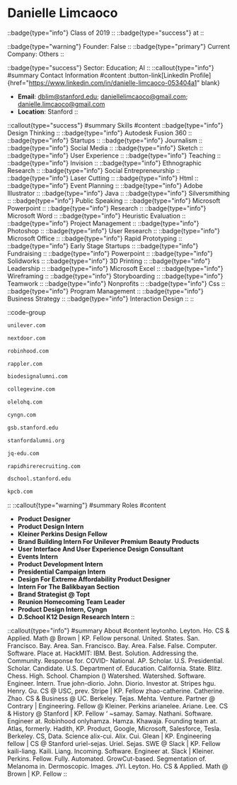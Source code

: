 # Danielle Limcaoco
::badge{type="info"}
Class of 2019
::
::badge{type="success"}
 at 
::

::badge{type="warning"}
Founder: False
::
::badge{type="primary"}
Current Company: Others
::

::badge{type="success"}
Sector: Education; AI
::
::callout{type="info"}
#summary
Contact Information
#content
:button-link[LinkedIn Profile]{href="https://www.linkedin.com/in/danielle-limcaoco-053404a1" blank}
- **Email**: dblim@stanford.edu; daniellelimcaoco@gmail.com; danielle.limcaoco@gmail.com
- **Location**: Stanford
::

::callout{type="success"}
#summary
Skills
#content
::badge{type="info"}
Design Thinking
::
::badge{type="info"}
Autodesk Fusion 360
::
::badge{type="info"}
Startups
::
::badge{type="info"}
Journalism
::
::badge{type="info"}
Social Media
::
::badge{type="info"}
Sketch
::
::badge{type="info"}
User Experience
::
::badge{type="info"}
Teaching
::
::badge{type="info"}
Invision
::
::badge{type="info"}
Ethnographic Research
::
::badge{type="info"}
Social Entrepreneurship
::
::badge{type="info"}
Laser Cutting
::
::badge{type="info"}
Html
::
::badge{type="info"}
Event Planning
::
::badge{type="info"}
Adobe Illustrator
::
::badge{type="info"}
Java
::
::badge{type="info"}
Silversmithing
::
::badge{type="info"}
Public Speaking
::
::badge{type="info"}
Microsoft Powerpoint
::
::badge{type="info"}
Research
::
::badge{type="info"}
Microsoft Word
::
::badge{type="info"}
Heuristic Evaluation
::
::badge{type="info"}
Project Management
::
::badge{type="info"}
Photoshop
::
::badge{type="info"}
User Research
::
::badge{type="info"}
Microsoft Office
::
::badge{type="info"}
Rapid Prototyping
::
::badge{type="info"}
Early Stage Startups
::
::badge{type="info"}
Fundraising
::
::badge{type="info"}
Powerpoint
::
::badge{type="info"}
Solidworks
::
::badge{type="info"}
3D Printing
::
::badge{type="info"}
Leadership
::
::badge{type="info"}
Microsoft Excel
::
::badge{type="info"}
Wireframing
::
::badge{type="info"}
Storyboarding
::
::badge{type="info"}
Teamwork
::
::badge{type="info"}
Nonprofits
::
::badge{type="info"}
Css
::
::badge{type="info"}
Program Management
::
::badge{type="info"}
Business Strategy
::
::badge{type="info"}
Interaction Design
::
::

::code-group
```bash [Unilever]
unilever.com
```
```bash [Nextdoor]
nextdoor.com
```
```bash [Robinhood]
robinhood.com
```
```bash [Rappler]
rappler.com
```
```bash [Stanford Biodesign Alumni Association]
biodesignalumni.com
```
```bash [CollegeVine]
collegevine.com
```
```bash [Olelo]
olelohq.com
```
```bash [CYNGN]
cyngn.com
```
```bash [Stanford Graduate School of Business]
gsb.stanford.edu
```
```bash [Standford Alumni]
stanfordalumni.org
```
```bash [AIC Education]
jq-edu.com
```
```bash [rapidhirerecruiting]
rapidhirerecruiting.com
```
```bash [Hasso Plattner Institute of Design at Stanford ( d.school )]
dschool.stanford.edu
```
```bash [Kleiner Perkins Caufield & Byers]
kpcb.com
```
::
::callout{type="warning"}
#summary
Roles
#content
- **Product Designer**
- **Product Design Intern**
- **Kleiner Perkins Design Fellow**
- **Brand Building Intern For Unilever Premium Beauty Products**
- **User Interface And User Experience Design Consultant**
- **Events Intern**
- **Product Development Intern**
- **Presidential Campaign Intern**
- **Design For Extreme Affordability Product Designer**
- **Intern For The Balikbayan Section**
- **Brand Strategist @ Topt**
- **Reunion Homecoming Team Leader**
- **Product Design Intern, Cyngn**
- **D.School K12 Design Research Intern**
::

::callout{type="info"}
#summary
About
#content
leytonho. Leyton. Ho. CS & Applied. Math @ Brown | KP. Fellow personal. United. States. San. Francisco. Bay. Area. San. Francisco. Bay. Area. False. False. Computer. Software. Place at. HackMIT: IBM. Best. Solution. Addressing the. Community. Response for. COVID- National. AP. Scholar. U.S. Presidential. Scholar. Candidate. U.S. Department of. Education. California. State. Blitz. Chess. High. School. Champion () Watershed. Watershed. Software. Engineer. Intern. True john-diorio. John. Diorio. Investor at. Stripes hgu. Henry. Gu. CS @ USC, prev. Stripe | KP. Fellow zhao-catherine. Catherine. Zhao. CS & Business @ UC. Berkeley. Tejas. Mehta. Venture. Partner @ Contrary | Engineering. Fellow @ Kleiner. Perkins arianelee. Ariane. Lee. CS & History @ Stanford | KP. Fellow ‘ ~samay. Samay. Nathani. Software. Engineer at. Robinhood onlyhamza. Hamza. Khawaja. Founding team at. Atlas, formerly. Hadith, KP. Product, Google, Microsoft, Salesforce, Tesla. Berkeley. CS, Data. Science alix-cui. Alix. Cui. Glean | KP. Engineering fellow | CS @ Stanford uriel-sejas. Uriel. Sejas. SWE @ Slack | KP. Fellow kaili-liang. Kaili. Liang. Incoming. Software. Engineer at. Slack | Kleiner. Perkins. Fellow. Fully. Automated. GrowCut-based. Segmentation of. Melanoma in. Dermoscopic. Images. JYI. Leyton. Ho. CS & Applied. Math @ Brown | KP. Fellow
::
